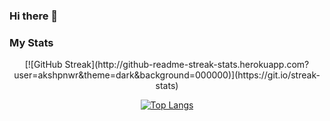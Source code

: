 ### Hi there 👋

<!--
**akshpnwr/akshpnwr** is a ✨ _special_ ✨ repository because its `README.md` (this file) appears on your GitHub profile.

Here are some ideas to get you started:

- 🔭 I’m currently working on ...
- 🌱 I’m currently learning ...
- 👯 I’m looking to collaborate on ...
- 🤔 I’m looking for help with ...
- 💬 Ask me about ...
- 📫 How to reach me:
- 😄 Pronouns: ...
- ⚡ Fun fact: ...
-->


### My Stats 

<div align="center"> 
[![GitHub Streak](http://github-readme-streak-stats.herokuapp.com?user=akshpnwr&theme=dark&background=000000)](https://git.io/streak-stats)


[![Top Langs](https://github-readme-stats.vercel.app/api/top-langs/?username=akshpnwr&layout=compact&theme=vision-friendly-dark)](https://github.com/anuraghazra/github-readme-stats)
</div>
